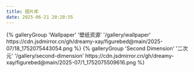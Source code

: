 ```yaml
---
title: 图片库
date: 2025-06-21 20:20:55
---
```


<div class="gallery-group-main">
{% galleryGroup 'Wallpaper' '壁纸资源' '/gallery/wallpaper' https://cdn.jsdmirror.cn/gh/dreamy-xay/figurebed@main/2025-07/18_1752075443054.png %}
{% galleryGroup 'Second Dimension' '二次元' '/gallery/second-dimension' https://cdn.jsdmirror.cn/gh/dreamy-xay/figurebed@main/2025-07/1_1752075509616.png %}
</div>
